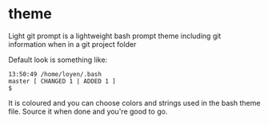 # theme
Light git prompt is a lightweight bash prompt theme including git information when in a git project folder

Default look is something like:

```
13:50:49 /home/loyen/.bash
master [ CHANGED 1 | ADDED 1 ]
$
```

It is coloured and you can choose colors and strings used in the bash theme file. Source it when done and you're good to go.
